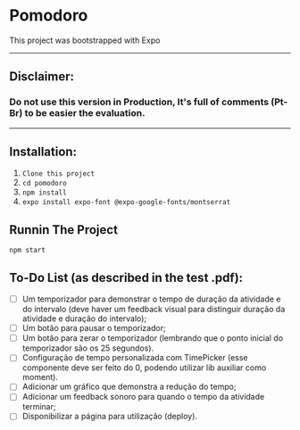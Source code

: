 # Pomodoro

This project was bootstrapped with Expo

---

## Disclaimer:
### Do not use this version in Production, It's full of comments (Pt-Br) to be easier the evaluation.

---

## Installation:
1. `Clone this project`
2. `cd pomodoro`
3. `npm install`
4. `expo install expo-font @expo-google-fonts/montserrat`

## Runnin The Project
`npm start`

## To-Do List (as described in the test .pdf):
- [ ] Um temporizador para demonstrar o tempo de duração da atividade e do
intervalo (deve haver um feedback visual para distinguir duração da atividade
e duração do intervalo);
- [ ] Um botão para pausar o temporizador;
- [ ] Um botão para zerar o temporizador (lembrando que o ponto inicial do
temporizador são os 25 segundos).
- [ ] Configuração de tempo personalizada com TimePicker (esse componente
deve ser feito do 0, podendo utilizar lib auxiliar como moment).
- [ ] Adicionar um gráfico que demonstra a redução do tempo;
- [ ] Adicionar um feedback sonoro para quando o tempo da atividade terminar;
- [ ] Disponibilizar a página para utilização (deploy).
